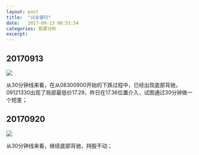 ```yaml
---
layout: post
title:  "兴业银行"
date:   2017-09-13 08:51:54
categories: 股票分析
excerpt: 
---
```


## 20170913

![](http://7xnjqr.com1.z0.glb.clouddn.com/%E5%85%B4%E4%B8%9A%E9%93%B6%E8%A1%8C_20170913085432.png)

从30分钟线来看，在从08300900开始的下跌过程中，已经出现底部背驰，09121330出现了局部最低价17.29，昨日在17.36位置介入，试图通过30分钟做一个短差；

## 20170920

![](http://7fva1e.com1.z0.glb.clouddn.com/%E5%85%B4%E4%B8%9A%E9%93%B6%E8%A1%8C_20170920085325.png)

从30分钟线来看，继续底部背驰，持股不动；